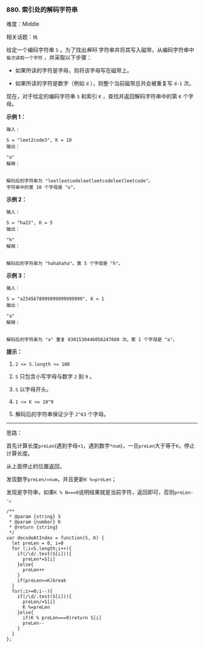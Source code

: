 ### 880. 索引处的解码字符串

难度：Middle

相关话题：`栈`

给定一个编码字符串  `S` 。为了找出*解码* 字符串并将其写入磁带，从编码字符串中 `每次读取一个字符` ，并采取以下步骤：




* 如果所读的字符是字母，则将该字母写在磁带上。

* 如果所读的字符是数字（例如  `d` ），则整个当前磁带总共会被重复写 `d-1`  次。





现在，对于给定的编码字符串  `S`  和索引  `K` ，查找并返回解码字符串中的第 `K` 个字母。







**示例 1：** 





```
输入：

S = "leet2code3", K = 10
输出：

"o"
解释：


解码后的字符串为 "leetleetcodeleetleetcodeleetleetcode"。
字符串中的第 10 个字母是 "o"。

```


**示例 2：** 





```
输入：

S = "ha22", K = 5
输出：

"h"
解释：


解码后的字符串为 "hahahaha"。第 5 个字母是 "h"。

```


**示例 3：** 





```
输入：

S = "a2345678999999999999999", K = 1
输出：

"a"
解释：


解码后的字符串为 "a" 重复 8301530446056247680 次。第 1 个字母是 "a"。

```






**提示：** 




1.  `2 <= S.length <= 100` 

2.  `S` 只包含小写字母与数字  `2`  到  `9`  。

3.  `S` 以字母开头。

4.  `1 <= K <= 10^9` 

5. 解码后的字符串保证少于 `2^63` 个字母。






-----

思路：

首先计算长度`preLen`(遇到字母`+1`，遇到数字`*num`)，一旦`preLen`大于等于`K`，停止计算长度。

从上面停止的位置返回，

发现数字`preLen/=num`，并且更新`K %=preLen`；

发现是字符串，如果`K % N===0`说明结果就是当前字符，返回即可，否则`preLen--`。


```
/**
 * @param {string} S
 * @param {number} K
 * @return {string}
 */
var decodeAtIndex = function(S, K) {
  let preLen = 0, i=0
  for (;i<S.length;i++){
    if(/\d/.test(S[i])){
      preLen*=S[i]
    }else{
      preLen++
    }
    if(preLen>=K)break
  }
  for(;i>=0;i--){
    if(/\d/.test(S[i])){
      preLen/=S[i]
      K %=preLen
    }else{
      if(K % preLen===0)return S[i]
      preLen--
    }
  }
};



```

